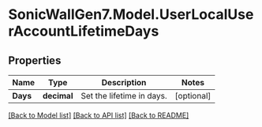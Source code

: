 # SonicWallGen7.Model.UserLocalUserAccountLifetimeDays

## Properties

Name | Type | Description | Notes
------------ | ------------- | ------------- | -------------
**Days** | **decimal** | Set the lifetime in days. | [optional] 

[[Back to Model list]](../README.md#documentation-for-models) [[Back to API list]](../README.md#documentation-for-api-endpoints) [[Back to README]](../README.md)

